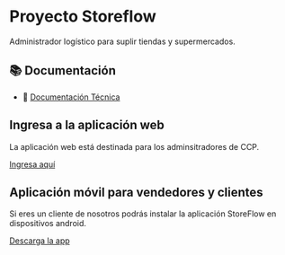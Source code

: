 # Proyecto Storeflow

Administrador logístico para suplir tiendas y supermercados.

## 📚 Documentación

- 🔧 [Documentación Técnica](./docs/tecnica/index.md)

## Ingresa a la aplicación web

La aplicación web está destinada para los adminsitradores de CCP.

[Ingresa aquí](http://52.165.24.37/)

## Aplicación móvil para vendedores y clientes

Si eres un cliente de nosotros podrás instalar la aplicación StoreFlow en dispositivos android.

[Descarga la app](https://github.com/MISO-Proyecto-Final-Grupo-20/ProyectoIntegrador2/blob/main/UI/apps/mobile/apk/storeflow.apk)
